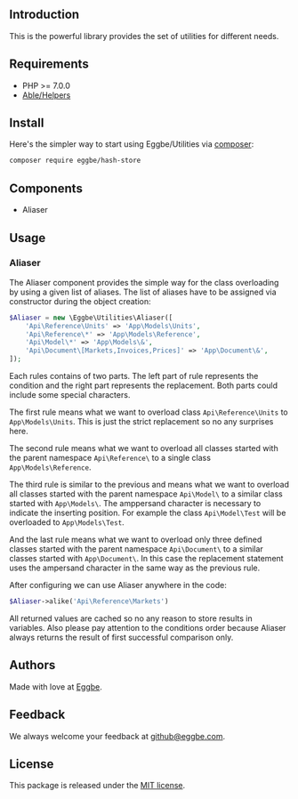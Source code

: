 ## Introduction
This is the powerful library provides the set of utilities for different needs.       


## Requirements
* PHP >= 7.0.0
* [Able/Helpers](https://github.com/phpable/helpers)

## Install
Here's the simpler way to start using Eggbe/Utilities via [composer](http://getcomposer.org):

```bash
composer require eggbe/hash-store
```

## Components
* Aliaser

## Usage

### Aliaser
The Aliaser component provides the simple way for the class overloading by using a given list of aliases.
The list of aliases have to be assigned via constructor during the object creation:   

```php
$Aliaser = new \Eggbe\Utilities\Aliaser([
	'Api\Reference\Units' => 'App\Models\Units',
	'Api\Reference\*' => 'App\Models\Reference',
	'Api\Model\*' => 'App\Models\&',
	'Api\Document\[Markets,Invoices,Prices]' => 'App\Document\&',
]);
```

Each rules contains of two parts. The left part of rule represents the condition and the right part represents the replacement. 
Both parts could include some special characters.

The first rule means what we want to overload class ```Api\Reference\Units``` to ```App\Models\Units```. 
This is just the strict replacement so no any surprises here.  

The second rule means what we want to overload all classes started with the parent namespace ```Api\Reference\``` 
to a single class ```App\Models\Reference```. 

The third rule is similar to the previous and means what we want to overload all classes started with the parent namespace ```Api\Model\``` 
to a similar class started with ```App\Models\```. The amppersand character is necessary to indicate the inserting position. 
For example the class ```Api\Model\Test``` will be overloaded to ```App\Models\Test```.  

And the last rule means what we want to overload only three defined classes started with the parent namespace ```Api\Document\``` 
to a similar classes started with ```App\Document\```. In this case the replacement statement uses the ampersand character 
in the same way as the previous rule.

After configuring we can use Aliaser anywhere in the code:

```php
$Aliaser->alike('Api\Reference\Markets')
```
All returned values are cached so no any reason to store results in variables. 
Also please pay attention to the conditions order because Aliaser always returns the result of first successful comparison only.

## Authors
Made with love at [Eggbe](http://eggbe.com).


## Feedback 
We always welcome your feedback at [github@eggbe.com](mailto:github@eggbe.com).


## License
This package is released under the [MIT license](https://github.com/eggbe/utilities/blob/master/LICENSE).
